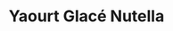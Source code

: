 ---
title: "Yaourt Glacé Nutella"
price: "7€"
category: "Yaourts Glacés"
description: "Yaourt glacé au Nutella."
image: "/uploads/yaourt-glace-nutella.jpg"
image_alt: "Yaourt Glacé Nutella"
---
